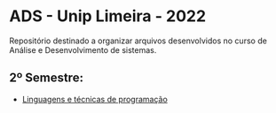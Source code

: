 # ADS - Unip Limeira - 2022
Repositório destinado a organizar arquivos desenvolvidos no curso de Análise e Desenvolvimento de sistemas.

## 2º Semestre: ##
  - [Linguagens e técnicas de programação](https://github.com/ghl0pes/ADS-unip-projects/tree/main/2022-02-linguagem-tecnicas-de-programacao)
